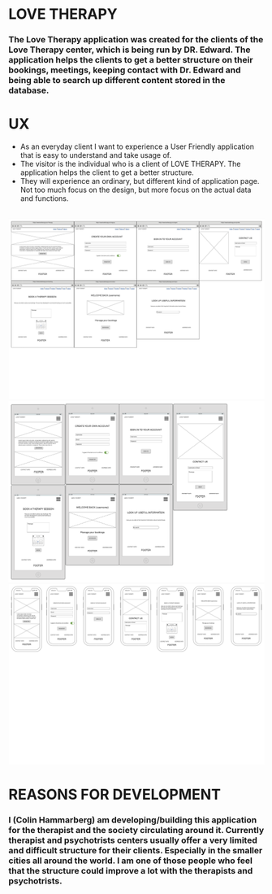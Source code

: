 # LOVE THERAPY
 
### The Love Therapy application was created for the clients of the Love Therapy center, which is being run by DR. Edward. The application helps the clients to get a better structure on their bookings, meetings, keeping contact with Dr. Edward and being able to search up different content stored in the database.


# UX
 
* As an everyday client I want to experience a User Friendly application that is easy to understand and take usage of.
* The visitor is the individual who is a client of LOVE THERAPY. The application helps the client to get a better structure. 
* They will experience an ordinary, but different kind of application page. Not too much focus on the design, but more focus on the actual data and functions.

<br>
<a href="" target="_blank"><img src="/documentation/Desktop.png" alt="Book Bites mobile Screen"></a>
<a href="" target="_blank"><img src="/documentation/Ipad.png" alt="Book Bites mobile Screen"></a>
<a href="" target="_blank"><img src="/documentation/Mobile.png" alt="Book Bites mobile Screen"></a>

# REASONS FOR DEVELOPMENT

### I (Colin Hammarberg) am developing/building this application for the therapist and the society circulating around it. Currently therapist and psychotrists centers usually offer a very limited and difficult structure for their clients. Especially in the smaller cities all around the world. I am one of those people who feel that the structure could improve a lot with the therapists and psychotrists. 

